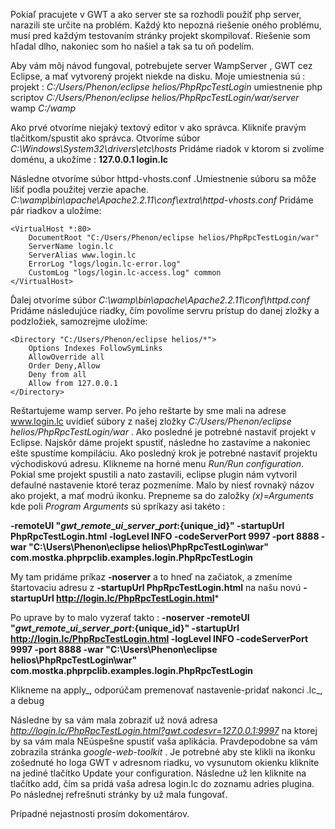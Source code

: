Pokiaľ pracujete v GWT a ako server ste sa rozhodli použiť php server, narazili ste určite na problém. Každý kto nepozná riešenie oného problému, musí pred každým testovaním stránky projekt skompilovať.
Riešenie som hľadal dlho, nakoniec som ho našiel a tak sa tu oň podelím.

Aby vám môj návod fungoval, potrebujete server WampServer , GWT cez Eclipse, a mať vytvorený projekt niekde na disku.
Moje umiestnenia sú :
projekt  : _C:/Users/Phenon/eclipse helios/PhpRpcTestLogin_
umiestnenie php scriptov _C:/Users/Phenon/eclipse helios/PhpRpcTestLogin/war/server_
wamp _C:/wamp_

Ako prvé otvoríme niejaký textový editor v ako správca. Klikniťe pravým tlačitkom/spustit ako správca.
Otvoríme súbor _C:\Windows\System32\drivers\etc\hosts_
Pridáme riadok v ktorom si zvolíme doménu, a ukožíme :
**127.0.0.1       login.lc**

Následne otvoríme súbor httpd-vhosts.conf .Umiestnenie súboru sa môže líšiť podla použitej verzie apache.
_C:\wamp\bin\apache\Apache2.2.11\conf\extra\httpd-vhosts.conf_
Pridáme pár riadkov a uložíme:
```
<VirtualHost *:80>
    DocumentRoot "C:/Users/Phenon/eclipse helios/PhpRpcTestLogin/war"
    ServerName login.lc
    ServerAlias www.login.lc
    ErrorLog "logs/login.lc-error.log"
    CustomLog "logs/login.lc-access.log" common
</VirtualHost>
```
Ďalej otvoríme súbor _C:\wamp\bin\apache\Apache2.2.11\conf\httpd.conf_
Pridáme následujúce riadky, čím povolíme servru prístup do danej zložky a podzložiek, samozrejme uložíme:
```
<Directory "C:/Users/Phenon/eclipse helios/*">
    Options Indexes FollowSymLinks
    AllowOverride all
    Order Deny,Allow
    Deny from all
    Allow from 127.0.0.1
</Directory>
```
Reštartujeme wamp server. Po jeho reštarte by sme mali na adrese www.login.lc uvidieť súbory z našej zložky _C:/Users/Phenon/eclipse helios/PhpRpcTestLogin/war_ .
Ako posledné je potrebné nastaviť projekt v Eclipse. Najskôr dáme projekt spustiť, následne ho zastavíme a nakoniec ešte spustíme kompiláciu.
Ako posledný krok je potrebné nastaviť projektu východiskovú adresu.
Klikneme na horné menu _Run/Run configuration_. Pokial sme projekt spustili a nato zastavili, eclipse plugin nám vytvoril defaulné nastavenie ktoré teraz pozmeníme. Malo by niesť rovnaký názov ako projekt, a mať modrú ikonku. Prepneme sa do založky _(x)=Arguments_ kde poli _Program Arguments_ sú spríkazy asi takéto :

**-remoteUI "${gwt\_remote\_ui\_server\_port}:${unique\_id}" -startupUrl PhpRpcTestLogin.html -logLevel INFO -codeServerPort 9997 -port 8888 -war "C:\Users\Phenon\eclipse helios\PhpRpcTestLogin\war" com.mostka.phprpclib.examples.login.PhpRpcTestLogin**

My tam pridáme príkaz **-noserver** a to hneď na začiatok, a zmeníme štartovaciu adresu z
**-startupUrl PhpRpcTestLogin.html** na našu novú **-startupUrl http://login.lc/PhpRpcTestLogin.html***

Po uprave by to malo vyzerať takto :
**-noserver -remoteUI "${gwt\_remote\_ui\_server\_port}:${unique\_id}" -startupUrl http://login.lc/PhpRpcTestLogin.html -logLevel INFO -codeServerPort 9997 -port 8888 -war "C:\Users\Phenon\eclipse helios\PhpRpcTestLogin\war" com.mostka.phprpclib.examples.login.PhpRpcTestLogin**

Klikneme na apply_, odporúčam premenovať nastavenie-pridať nakonci .lc_, a debug

Následne by sa vám mala zobraziť už nová adresa _http://login.lc/PhpRpcTestLogin.html?gwt.codesvr=127.0.0.1:9997_
na ktorej by sa vám mala NEúspešne spustiť vaša aplikácia.
Pravdepodobne sa vám zobrazila stránka _google-web-toolkit_ . Je potrebné aby ste klikli na ikonku zošednuté ho loga GWT v adresnom riadku, vo vysunutom okienku kliknite na jediné tlačítko Update your configuration. Následne už len kliknite na tlačítko add, čím sa pridá vaša adresa login.lc do zoznamu adries plugina. Po následnej refrešnuti stránky by už mala fungovať.

Prípadné nejastnosti prosím dokomentárov.
